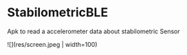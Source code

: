 # StabilometricBLE
Apk to read a accelerometer data about stabilometric Sensor


![](res/screen.jpeg | width=100)

